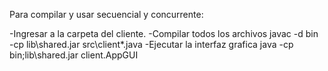 Para compilar y usar secuencial y concurrente:

-Ingresar a la carpeta del cliente.
-Compilar todos los archivos
	javac -d bin -cp lib\shared.jar src\client\*.java
-Ejecutar la interfaz grafica
	java -cp bin;lib\shared.jar client.AppGUI

